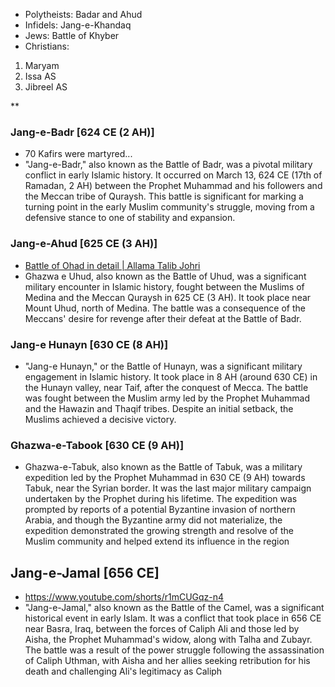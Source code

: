 * Polytheists: Badar and Ahud
* Infidels: Jang-e-Khandaq
* Jews: Battle of Khyber
* Christians:
1. Maryam
2. Issa AS
3. Jibreel AS

**

### Jang-e-Badr  [624 CE (2 AH)]
* 70 Kafirs were martyred...
* "Jang-e-Badr," also known as the Battle of Badr, was a pivotal military conflict in early Islamic history. It occurred on March 13, 624 CE (17th of Ramadan, 2 AH) between the Prophet Muhammad and his followers and the Meccan tribe of Quraysh. This battle is significant for marking a turning point in the early Muslim community's struggle, moving from a defensive stance to one of stability and expansion. 

### Jang-e-Ahud [625 CE (3 AH)]
* [Battle of Ohad in detail | Allama Talib Johri](https://www.youtube.com/watch?v=FEYMWsLUzDc)
* Ghazwa e Uhud, also known as the Battle of Uhud, was a significant military encounter in Islamic history, fought between the Muslims of Medina and the Meccan Quraysh in 625 CE (3 AH). It took place near Mount Uhud, north of Medina. The battle was a consequence of the Meccans' desire for revenge after their defeat at the Battle of Badr. 

### Jang-e Hunayn [630 CE (8 AH)]
* "Jang-e Hunayn," or the Battle of Hunayn, was a significant military engagement in Islamic history. It took place in 8 AH (around 630 CE) in the Hunayn valley, near Taif, after the conquest of Mecca. The battle was fought between the Muslim army led by the Prophet Muhammad and the Hawazin and Thaqif tribes. Despite an initial setback, the Muslims achieved a decisive victory. 

### Ghazwa-e-Tabook [630 CE (9 AH)]
* Ghazwa-e-Tabuk, also known as the Battle of Tabuk, was a military expedition led by the Prophet Muhammad in 630 CE (9 AH) towards Tabuk, near the Syrian border. It was the last major military campaign undertaken by the Prophet during his lifetime. The expedition was prompted by reports of a potential Byzantine invasion of northern Arabia, and though the Byzantine army did not materialize, the expedition demonstrated the growing strength and resolve of the Muslim community and helped extend its influence in the region

## Jang-e-Jamal [656 CE]
* https://www.youtube.com/shorts/r1mCUGqz-n4
* "Jang-e-Jamal," also known as the Battle of the Camel, was a significant historical event in early Islam. It was a conflict that took place in 656 CE near Basra, Iraq, between the forces of Caliph Ali and those led by Aisha, the Prophet Muhammad's widow, along with Talha and Zubayr. The battle was a result of the power struggle following the assassination of Caliph Uthman, with Aisha and her allies seeking retribution for his death and challenging Ali's legitimacy as Caliph
